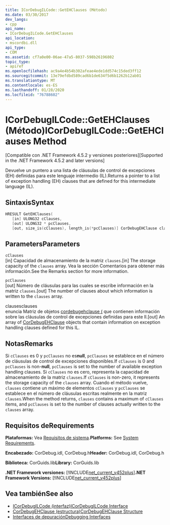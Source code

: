 ```yaml
---
title: ICorDebugILCode::GetEHClauses (Método)
ms.date: 03/30/2017
dev_langs:
- cpp
api_name:
- ICorDebugILCode.GetEHClauses
api_location:
- mscordbi.dll
api_type:
- COM
ms.assetid: cf7a0e00-06ae-47a5-8037-598b26196802
topic_type:
- apiref
ms.openlocfilehash: ac9a4e4b54b302afeae4ede1dd574c15ded3ff12
ms.sourcegitcommit: 13e79efdbd589cad6b1de634f5d6b1262b12ab01
ms.translationtype: MT
ms.contentlocale: es-ES
ms.lasthandoff: 01/28/2020
ms.locfileid: "76788602"
---
```

# <a name="icordebugilcodegetehclauses-method"></a><span data-ttu-id="db4bd-102">ICorDebugILCode::GetEHClauses (Método)</span><span class="sxs-lookup"><span data-stu-id="db4bd-102">ICorDebugILCode::GetEHClauses Method</span></span>
<span data-ttu-id="db4bd-103">[Compatible con .NET Framework 4.5.2 y versiones posteriores]</span><span class="sxs-lookup"><span data-stu-id="db4bd-103">[Supported in the .NET Framework 4.5.2 and later versions]</span></span>  
  
 <span data-ttu-id="db4bd-104">Devuelve un puntero a una lista de cláusulas de control de excepciones (EH) definidas para este lenguaje intermedio (IL).</span><span class="sxs-lookup"><span data-stu-id="db4bd-104">Returns a pointer to a list of exception handling (EH) clauses that are defined for this intermediate language (IL).</span></span>  
  
## <a name="syntax"></a><span data-ttu-id="db4bd-105">Sintaxis</span><span class="sxs-lookup"><span data-stu-id="db4bd-105">Syntax</span></span>  
  
```cpp
HRESULT GetEHClauses(  
   [in] ULONG32 cClauses,  
   [out] ULONG32 * pcClauses,  
   [out, size_is(cClauses), length_is(*pcClauses)] CorDebugEHClause clauses[]);  
```  
  
## <a name="parameters"></a><span data-ttu-id="db4bd-106">Parameters</span><span class="sxs-lookup"><span data-stu-id="db4bd-106">Parameters</span></span>  
 `cClauses`  
 <span data-ttu-id="db4bd-107">[in] Capacidad de almacenamiento de la matriz `clauses`.</span><span class="sxs-lookup"><span data-stu-id="db4bd-107">[in] The storage capacity of the `clauses` array.</span></span> <span data-ttu-id="db4bd-108">Vea la sección Comentarios para obtener más información.</span><span class="sxs-lookup"><span data-stu-id="db4bd-108">See the Remarks section for more information.</span></span>  
  
 `pcClauses`  
 <span data-ttu-id="db4bd-109">[out] Número de cláusulas para las cuales se escribe información en la matriz `clauses`.</span><span class="sxs-lookup"><span data-stu-id="db4bd-109">[out] The number of clauses about which information is written to the `clauses` array.</span></span>  
  
 <span data-ttu-id="db4bd-110">clauses</span><span class="sxs-lookup"><span data-stu-id="db4bd-110">clauses</span></span>  
 <span data-ttu-id="db4bd-111">enuncia Matriz de objetos [cordebugehclause (](cordebugehclause-structure.md) que contienen información sobre las cláusulas de control de excepciones definidas para este Il.</span><span class="sxs-lookup"><span data-stu-id="db4bd-111">[out] An array of [CorDebugEHClause](cordebugehclause-structure.md) objects that contain information on exception handling clauses defined for this IL.</span></span>  
  
## <a name="remarks"></a><span data-ttu-id="db4bd-112">Notas</span><span class="sxs-lookup"><span data-stu-id="db4bd-112">Remarks</span></span>  
 <span data-ttu-id="db4bd-113">Si `cClauses` es 0 y `pcClauses` no es**null**, `pcClauses` se establece en el número de cláusulas de control de excepciones disponibles.</span><span class="sxs-lookup"><span data-stu-id="db4bd-113">If `cClauses` is 0 and `pcClauses` is non-**null**, `pcClauses` is set to the number of available exception handling clauses.</span></span> <span data-ttu-id="db4bd-114">Si `cClauses` no es cero, representa la capacidad de almacenamiento de la matriz `clauses`.</span><span class="sxs-lookup"><span data-stu-id="db4bd-114">If `cClauses` is non-zero, it represents the storage capacity of the `clauses` array.</span></span> <span data-ttu-id="db4bd-115">Cuando el método vuelve, `clauses` contiene un máximo de elementos `cClauses` y `pcClauses` se establece en el número de cláusulas escritas realmente en la matriz `clauses`.</span><span class="sxs-lookup"><span data-stu-id="db4bd-115">When the method returns, `clauses` contains a maximum of `cClauses` items, and `pcClauses` is set to the number of clauses actually written to the `clauses` array.</span></span>  
  
## <a name="requirements"></a><span data-ttu-id="db4bd-116">Requisitos de</span><span class="sxs-lookup"><span data-stu-id="db4bd-116">Requirements</span></span>  
 <span data-ttu-id="db4bd-117">**Plataformas:** Vea [Requisitos de sistema](../../../../docs/framework/get-started/system-requirements.md).</span><span class="sxs-lookup"><span data-stu-id="db4bd-117">**Platforms:** See [System Requirements](../../../../docs/framework/get-started/system-requirements.md).</span></span>  
  
 <span data-ttu-id="db4bd-118">**Encabezado:** CorDebug.idl, CorDebug.h</span><span class="sxs-lookup"><span data-stu-id="db4bd-118">**Header:** CorDebug.idl, CorDebug.h</span></span>  
  
 <span data-ttu-id="db4bd-119">**Biblioteca:** CorGuids.lib</span><span class="sxs-lookup"><span data-stu-id="db4bd-119">**Library:** CorGuids.lib</span></span>  
  
 <span data-ttu-id="db4bd-120">**.NET Framework versiones:** [!INCLUDE[net_current_v452plus](../../../../includes/net-current-v452plus-md.md)]</span><span class="sxs-lookup"><span data-stu-id="db4bd-120">**.NET Framework Versions:** [!INCLUDE[net_current_v452plus](../../../../includes/net-current-v452plus-md.md)]</span></span>  
  
## <a name="see-also"></a><span data-ttu-id="db4bd-121">Vea también</span><span class="sxs-lookup"><span data-stu-id="db4bd-121">See also</span></span>

- [<span data-ttu-id="db4bd-122">ICorDebugILCode (interfaz)</span><span class="sxs-lookup"><span data-stu-id="db4bd-122">ICorDebugILCode Interface</span></span>](icordebugilcode-interface.md)
- [<span data-ttu-id="db4bd-123">CorDebugEHClause (estructura)</span><span class="sxs-lookup"><span data-stu-id="db4bd-123">CorDebugEHClause Structure</span></span>](cordebugehclause-structure.md)
- [<span data-ttu-id="db4bd-124">Interfaces de depuración</span><span class="sxs-lookup"><span data-stu-id="db4bd-124">Debugging Interfaces</span></span>](debugging-interfaces.md)
